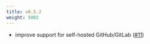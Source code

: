 ```yaml
---
title: v0.5.2
weight: 5002
---
```


 * improve support for self-hosted GitHub/GitLab ([#11](https://github.com/dpb587/gget/issues/11))
